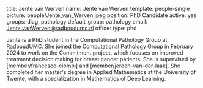 title: Jente van Werven
name: Jente van Werven
template: people-single
picture: people/Jente_van_Werven.jpeg
position: PhD Candidate
active: yes
groups: diag, pathology
default_group: pathology
email: Jente.vanWerven@radboudumc.nl
office: 
type: phd

Jente is a PhD student in the Computational Pathology Group at RadboudUMC. She joined the Computational Pathology Group in February 2024 to work on the Commitment project, which focuses on improved treatment decision making for breast cancer patients. She is supervised by [member/francesco-ciompi] and [member/jeroen-van-der-laak]. She completed her master's degree in Applied Mathematics at the University of Twente, with a specialization in Mathematics of Deep Learning.
